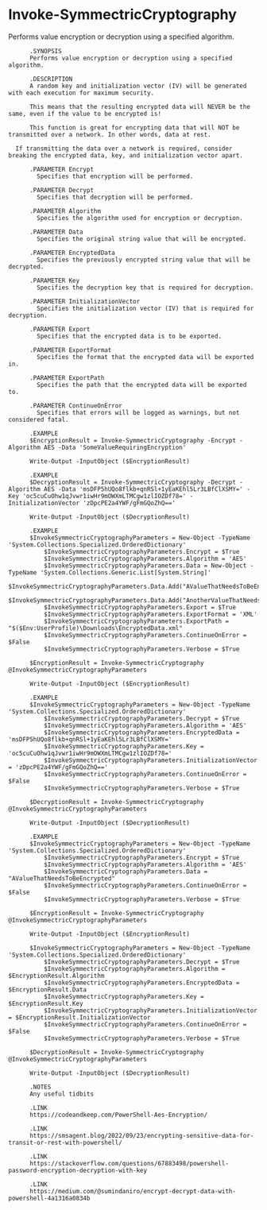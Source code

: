 # Invoke-SymmectricCryptography
Performs value encryption or decryption using a specified algorithm.

          .SYNOPSIS
          Performs value encryption or decryption using a specified algorithm.
          
          .DESCRIPTION
          A random key and initialization vector (IV) will be generated with each execution for maximum security.
          
          This means that the resulting encrypted data will NEVER be the same, even if the value to be encrypted is!
          
          This function is great for encrypting data that will NOT be transmitted over a network. In other words, data at rest.

	  If transmitting the data over a network is required, consider breaking the encrypted data, key, and initialization vector apart.
          
          .PARAMETER Encrypt
	        Specifies that encryption will be performed.

          .PARAMETER Decrypt
	        Specifies that decryption will be performed.

          .PARAMETER Algorithm
	        Specifies the algorithm used for encryption or decryption.

          .PARAMETER Data
	        Specifies the original string value that will be encrypted.

          .PARAMETER EncryptedData
	        Specifies the previously encrypted string value that will be decrypted.

          .PARAMETER Key
	        Specifies the decryption key that is required for decryption.

          .PARAMETER InitializationVector
	        Specifies the initialization vector (IV) that is required for decryption.

          .PARAMETER Export
	        Specifies that the encrypted data is to be exported.

          .PARAMETER ExportFormat
	        Specifies the format that the encrypted data will be exported in.

          .PARAMETER ExportPath
	        Specifies the path that the encrypted data will be exported to.

          .PARAMETER ContinueOnError
	        Specifies that errors will be logged as warnings, but not considered fatal.
          
          .EXAMPLE
          $EncryptionResult = Invoke-SymmectricCryptography -Encrypt -Algorithm AES -Data 'SomeValueRequiringEncryption'

          Write-Output -InputObject ($EncryptionResult)

          .EXAMPLE
          $DecryptionResult = Invoke-SymmectricCryptography -Decrypt -Algorithm AES -Data 'msDFP5hUQo8flkb+qnRSl+1yEaKEhl5Lr3LBfClXSMY=' -Key 'oc5cuCuOhw1qJvwr1iwHr9mOWXmLTMCgw1zlIOZDf78=' -InitializationVector 'zDpcPE2a4YWF/gFmGQoZhQ=='

          Write-Output -InputObject ($DecryptionResult)

          .EXAMPLE
          $InvokeSymmectricCryptographyParameters = New-Object -TypeName 'System.Collections.Specialized.OrderedDictionary'
	          $InvokeSymmectricCryptographyParameters.Encrypt = $True
	          $InvokeSymmectricCryptographyParameters.Algorithm = 'AES'
	          $InvokeSymmectricCryptographyParameters.Data = New-Object -TypeName 'System.Collections.Generic.List[System.String]'
              $InvokeSymmectricCryptographyParameters.Data.Add("AValueThatNeedsToBeEncrypted")
              $InvokeSymmectricCryptographyParameters.Data.Add("AnotherValueThatNeedsToBeEncrypted")
	          $InvokeSymmectricCryptographyParameters.Export = $True
	          $InvokeSymmectricCryptographyParameters.ExportFormat = 'XML'
	          $InvokeSymmectricCryptographyParameters.ExportPath = "$($Env:UserProfile)\Downloads\EncryptedData.xml"
	          $InvokeSymmectricCryptographyParameters.ContinueOnError = $False
	          $InvokeSymmectricCryptographyParameters.Verbose = $True

          $EncryptionResult = Invoke-SymmectricCryptography @InvokeSymmectricCryptographyParameters

          Write-Output -InputObject ($EncryptionResult)

          .EXAMPLE
          $InvokeSymmectricCryptographyParameters = New-Object -TypeName 'System.Collections.Specialized.OrderedDictionary'
	          $InvokeSymmectricCryptographyParameters.Decrypt = $True
	          $InvokeSymmectricCryptographyParameters.Algorithm = 'AES'
	          $InvokeSymmectricCryptographyParameters.EncryptedData = 'msDFP5hUQo8flkb+qnRSl+1yEaKEhl5Lr3LBfClXSMY='
	          $InvokeSymmectricCryptographyParameters.Key = 'oc5cuCuOhw1qJvwr1iwHr9mOWXmLTMCgw1zlIOZDf78='
	          $InvokeSymmectricCryptographyParameters.InitializationVector = 'zDpcPE2a4YWF/gFmGQoZhQ=='
	          $InvokeSymmectricCryptographyParameters.ContinueOnError = $False
	          $InvokeSymmectricCryptographyParameters.Verbose = $True

          $DecryptionResult = Invoke-SymmectricCryptography @InvokeSymmectricCryptographyParameters

          Write-Output -InputObject ($DecryptionResult)

          .EXAMPLE
          $InvokeSymmectricCryptographyParameters = New-Object -TypeName 'System.Collections.Specialized.OrderedDictionary'
	          $InvokeSymmectricCryptographyParameters.Encrypt = $True
	          $InvokeSymmectricCryptographyParameters.Algorithm = 'AES'
	          $InvokeSymmectricCryptographyParameters.Data = "AValueThatNeedsToBeEncrypted"
	          $InvokeSymmectricCryptographyParameters.ContinueOnError = $False
	          $InvokeSymmectricCryptographyParameters.Verbose = $True

          $EncryptionResult = Invoke-SymmectricCryptography @InvokeSymmectricCryptographyParameters

          Write-Output -InputObject ($EncryptionResult)
     
          $InvokeSymmectricCryptographyParameters = New-Object -TypeName 'System.Collections.Specialized.OrderedDictionary'
	          $InvokeSymmectricCryptographyParameters.Decrypt = $True
	          $InvokeSymmectricCryptographyParameters.Algorithm = $EncryptionResult.Algorithm
	          $InvokeSymmectricCryptographyParameters.EncryptedData = $EncryptionResult.Data
	          $InvokeSymmectricCryptographyParameters.Key = $EncryptionResult.Key
	          $InvokeSymmectricCryptographyParameters.InitializationVector = $EncryptionResult.InitializationVector
	          $InvokeSymmectricCryptographyParameters.ContinueOnError = $False
	          $InvokeSymmectricCryptographyParameters.Verbose = $True

          $DecryptionResult = Invoke-SymmectricCryptography @InvokeSymmectricCryptographyParameters

          Write-Output -InputObject ($DecryptionResult)

          .NOTES
          Any useful tidbits

          .LINK
          https://codeandkeep.com/PowerShell-Aes-Encryption/
	   
          .LINK
          https://smsagent.blog/2022/09/23/encrypting-sensitive-data-for-transit-or-rest-with-powershell/
	  
          .LINK
          https://stackoverflow.com/questions/67883498/powershell-password-encryption-decryption-with-key
	  
          .LINK
          https://medium.com/@sumindaniro/encrypt-decrypt-data-with-powershell-4a1316a0834b
	  

